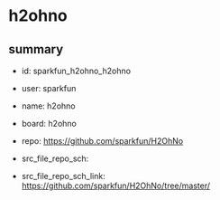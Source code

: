 # h2ohno
 
## summary 
* id: sparkfun_h2ohno_h2ohno
* user: sparkfun
* name: h2ohno
* board: h2ohno
* repo: https://github.com/sparkfun/H2OhNo



* src_file_repo_sch: 
* src_file_repo_sch_link: https://github.com/sparkfun/H2OhNo/tree/master/





